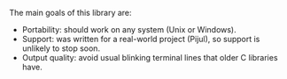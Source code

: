 The main goals of this library are:

- Portability: should work on any system (Unix or Windows).
- Support: was written for a real-world project (Pijul), so support is unlikely to stop soon.
- Output quality: avoid usual blinking terminal lines that older C libraries have.
